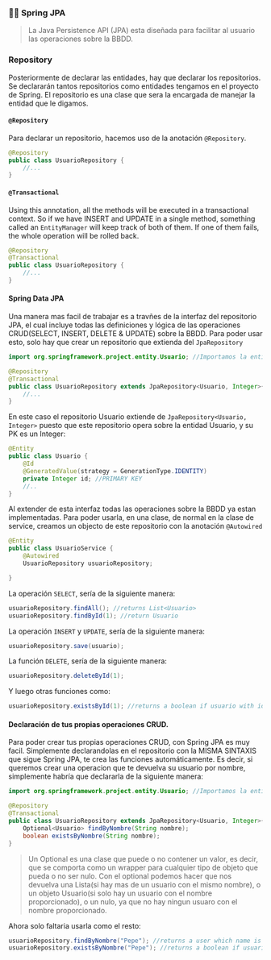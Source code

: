 ### 👨‍🏫 Spring JPA
> La Java Persistence API (JPA) esta diseñada para facilitar al usuario las operaciones sobre la BBDD.

### Repository

Posteriormente de declarar las entidades, hay que declarar los repositorios. Se declararán tantos repositorios como entidades tengamos en el proyecto de Spring. El repositorio es una clase que sera la encargada de manejar la entidad que le digamos.

#### `@Repository`

Para declarar un repositorio, hacemos uso de la anotación `@Repository`.

```java
@Repository
public class UsuarioRepository {
    //...
}
```

#### `@Transactional`

Using this annotation, all the methods will be executed in a transactional context. So if we have INSERT and UPDATE in a single method, something called an `EntityManager` will keep track of both of them. If one of them fails, the whole operation will be rolled back.

```java
@Repository
@Transactional
public class UsuarioRepository {
    //...
}
```

#### Spring Data JPA

Una manera mas facil de trabajar es a travñes de la interfaz del repositorio JPA, el cual incluye todas las definiciones y lógica de las operaciones CRUD(SELECT, INSERT, DELETE & UPDATE) sobre la BBDD. Para poder usar esto, solo hay que crear un repositorio que extienda del `JpaRepository`

```java
import org.springframework.project.entity.Usuario; //Importamos la entidad declarada en el proyecto Spring.

@Repository
@Transactional
public class UsuarioRepository extends JpaRepository<Usuario, Integer>{ //extendemos de la interfaz, declarando la entidad que sera manejada en el repositorio, y su respectiva Primary KEY.
    //...
}
```

En este caso el repositorio Usuario extiende de `JpaRepository<Usuario, Integer>` puesto que este repositorio opera sobre la entidad Usuario, y su PK es un Integer:

```java
@Entity
public class Usuario {
    @Id
    @GeneratedValue(strategy = GenerationType.IDENTITY)
    private Integer id; //PRIMARY KEY
    //..
}
```

Al extender de esta interfaz todas las operaciones sobre la BBDD ya estan implementadas. Para poder usarla, en una clase, de normal en la clase de service, creamos un objecto de este repositorio con la anotación `@Autowired`

```java
@Entity
public class UsuarioService {
    @Autowired
    UsuarioRepository usuarioRepository;

}
```

La operación `SELECT`, sería de la siguiente manera: 

```java
usuarioRepository.findAll(); //returns List<Usuario>
usuarioRepository.findById(1); //return Usuario
```

La operación `INSERT` y `UPDATE`, sería de la siguiente manera: 

```java
usuarioRepository.save(usuario);
```

La función `DELETE`, sería de la siguiente manera: 

```java
usuarioRepository.deleteById(1);
```

Y luego otras funciones como:
```java
usuarioRepository.existsById(1); //returns a boolean if usuario with id=1 exists
```

#### Declaración de tus propias operaciones CRUD.

Para poder crear tus propias operaciones CRUD, con Spring JPA es muy facil. Simplemente declarandolas en el repositorio con la MISMA SINTAXIS que sigue Spring JPA, te crea las funciones automáticamente. Es decir, si queremos crear una operacion que te devuelva su usuario por nombre, simplemente habría que declararla de la siguiente manera:


```java
import org.springframework.project.entity.Usuario; //Importamos la entidad declarada en el proyecto Spring.

@Repository
@Transactional
public class UsuarioRepository extends JpaRepository<Usuario, Integer>{ //extendemos de la interfaz, declarando la entidad que sera manejada en el repositorio, y su respectiva Primary KEY.
    Optional<Usuario> findByNombre(String nombre);
    boolean existsByNombre(String nombre);
}
```

> Un Optional es una clase que puede o no contener un valor, es decir, que se comporta como un wrapper para cualquier tipo de objeto que pueda o no ser nulo. Con el optional podemos hacer que nos devuelva una Lista(si hay mas de un usuario con el mismo nombre), o un objeto Usuario(si solo hay un usuario con el nombre proporcionado), o un nulo, ya que no hay ningun usuaro con el nombre proporcionado.

Ahora solo faltaria usarla como el resto:
```java
usuarioRepository.findByNombre("Pepe"); //returns a user which name is Pepe
usuarioRepository.existsByNombre("Pepe"); //returns a boolean if usuario with nombre="Pepe" exists
```










